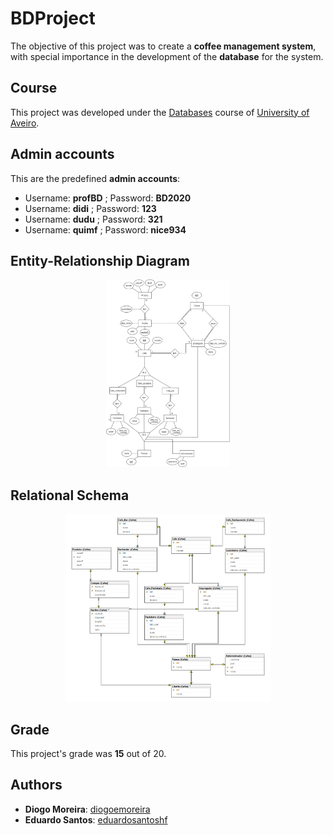 # BDProject

The objective of this project was to create a **coffee management system**, with special importance in the development of the **database** for the system.

## Course
This project was developed under the [Databases](https://www.ua.pt/en/uc/2238) course of [University of Aveiro](https://www.ua.pt/).

## Admin accounts
This are the predefined **admin accounts**:
* Username: **profBD** ; Password: **BD2020**
* Username: **didi** ; Password: **123**
* Username: **dudu** ; Password: **321**
* Username: **quimf** ; Password: **nice934**

## Entity-Relationship Diagram
<p align="center">
    <img style="height: 300px" src="./Diagrams/DER.png">
</p>

## Relational Schema
<p align="center">
    <img style="height: 300px" src="./Diagrams/ER.png">
</p>

## Grade 
This project's grade was **15** out of 20.

## Authors
* **Diogo Moreira**: [diogoemoreira](https://github.com/diogoemoreira)
* **Eduardo Santos**: [eduardosantoshf](https://github.com/eduardosantoshf)
